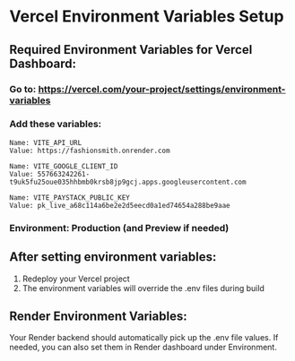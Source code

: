 # Vercel Environment Variables Setup

## Required Environment Variables for Vercel Dashboard:

### Go to: https://vercel.com/your-project/settings/environment-variables

### Add these variables:

```
Name: VITE_API_URL
Value: https://fashionsmith.onrender.com

Name: VITE_GOOGLE_CLIENT_ID
Value: 557663242261-t9uk5fu25oue035hhbmb0krsb8jp9gcj.apps.googleusercontent.com

Name: VITE_PAYSTACK_PUBLIC_KEY
Value: pk_live_a68c114a6be2e2d5eecd0a1ed74654a288be9aae
```

### Environment: Production (and Preview if needed)

## After setting environment variables:

1. Redeploy your Vercel project
2. The environment variables will override the .env files during build

## Render Environment Variables:

Your Render backend should automatically pick up the .env file values.
If needed, you can also set them in Render dashboard under Environment.
